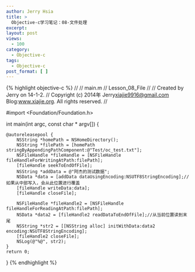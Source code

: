 ```yaml
---
author: Jerry Hsia
title: >
  Objective-c学习笔记：08-文件处理
excerpt:
layout: post
views:
  - 100
category:
  - Objective-c
tags:
  - Objective-c
post_format: [ ]
---
```

{% highlight objective-c %}
//
//  main.m
//  Lesson_08_File
//
//  Created by Jerry on 14-1-2.
//  Copyright (c) 2014年 Jerry<xiajie9916@gmail.com> Blog:www.xiajie.org. All rights reserved.
//

#import <Foundation/Foundation.h>

int main(int argc, const char * argv[])
{

    @autoreleasepool {
        NSString *homePath = NSHomeDirectory();
        NSString *filePath = [homePath stringByAppendingPathComponent:@"Test/oc_test.txt"];
        NSFileHandle *fileHandle = [NSFileHandle fileHandleForWritingAtPath:filePath];
        [fileHandle seekToEndOfFile];
        NSString *addData = @"阿杰的测试数据";
        NSData *data = [addData dataUsingEncoding:NSUTF8StringEncoding];//如果从中部写入，会从此位置进行覆盖
        [fileHandle writeData:data];
        [fileHandle closeFile];

        NSFileHandle *fileHandle2 = [NSFileHandle fileHandleForReadingAtPath:filePath];
        NSData *data2 = [fileHandle2 readDataToEndOfFile];//从当前位置读到末尾
        NSString *str2 = [[NSString alloc] initWithData:data2 encoding:NSUTF8StringEncoding];
        [fileHandle2 closeFile];
        NSLog(@"%@", str2);
    }
    return 0;
}
{% endhighlight %}
